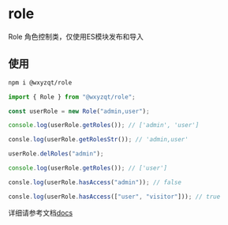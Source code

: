 # role

Role 角色控制类，仅使用ES模块发布和导入

## 使用

```sh
npm i @wxyzqt/role
```

```js
import { Role } from "@wxyzqt/role";

const userRole = new Role("admin,user");

console.log(userRole.getRoles()); // ['admin', 'user']

consle.log(userRole.getRolesStr()); // 'admin,user'

userRole.delRoles("admin");

console.log(userRole.getRoles()); // ['user']

consle.log(userRole.hasAccess("admin")); // false

consle.log(userRole.hasAccess(["user", "visitor"])); // true
```

详细请参考文档[docs](https://github.com/wxyzqt/role/doc/index.html)
